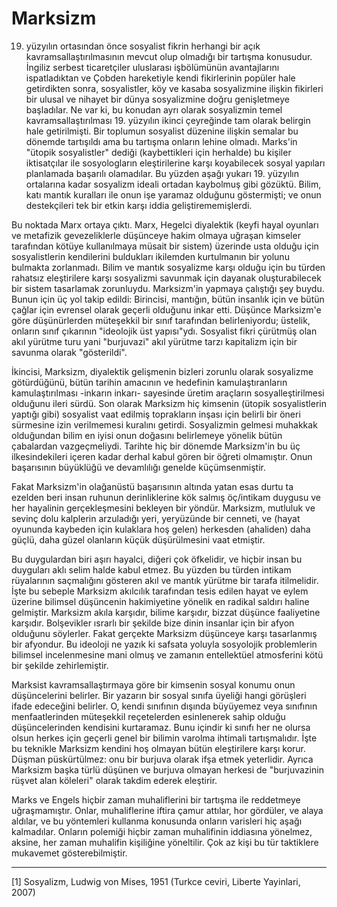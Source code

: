 # Marksizm

19. yüzyılın ortasından önce sosyalist fikrin herhangi bir açık kavramsallaştırılmasının mevcut olup olmadığı bir tartışma konusudur. İngiliz serbest ticaretçiler uluslarası işbölümünün avantajlarını ispatladıktan ve Çobden hareketiyle kendi fikirlerinin popüler hale getirdikten sonra, sosyalistler, köy ve kasaba sosyalizmine ilişkin fikirleri bir ulusal ve nihayet bir dünya sosyalizmine doğru genişletmeye başladılar. Ne var ki, bu konudan ayrı olarak sosyalizmin temel kavramsallaştırılması 19. yüzyılın ikinci çeyreğinde tam olarak belirgin hale getirilmişti. Bir toplumun sosyalist düzenine ilişkin semalar bu dönemde tartışıldı ama bu tartışma onların lehine olmadı. Marks'in "ütopik sosyalistler" dediği (kaybettikleri için herhalde) bu kişiler iktisatçılar ile sosyologların eleştirilerine karşı koyabilecek sosyal yapıları planlamada başarılı olamadılar. Bu yüzden aşağı yukarı 19. yüzyılın ortalarına kadar sosyalizm ideali ortadan kaybolmuş gibi gözüktü. Bilim, katı mantık kuralları ile onun işe yaramaz olduğunu göstermişti; ve onun destekçileri tek bir etkin karşı iddia geliştirememişlerdi.

Bu noktada Marx ortaya çıktı. Marx, Hegelci diyalektik (keyfi hayal oyunları ve metafizik gevezeliklerle düşünceye hakim olmaya uğraşan kimseler tarafından kötüye kullanılmaya müsait bir sistem) üzerinde usta olduğu için sosyalistlerin kendilerini buldukları ikilemden kurtulmanın bir yolunu bulmakta zorlanmadı. Bilim ve mantık sosyalizme karşı olduğu için bu türden rahatsız eleştirilere karşı sosyalizmi savunmak için dayanak oluşturabilecek bir sistem tasarlamak zorunluydu. Marksizm'in yapmaya çalıştığı şey buydu. Bunun için üç yol takip edildi: Birincisi, mantığın, bütün insanlık için ve bütün çağlar için evrensel olarak geçerli olduğunu inkar etti. Düşünce Marksizm'e göre düşünürlerden müteşekkil bir sınıf tarafından belirleniyordu; üstelik, onların sınıf çıkarının "ideolojik üst yapısı"ydı. Sosyalist fikri çürütmüş olan akıl yürütme turu yani "burjuvazi" akıl yürütme tarzı kapitalizm için bir savunma olarak "gösterildi".

İkincisi, Marksizm, diyalektik gelişmenin bizleri zorunlu olarak sosyalizme götürdüğünü, bütün tarihin amacının ve hedefinin kamulaştıranların kamulaştırılması -inkarın inkarı- sayesinde üretim araçların sosyalleştirilmesi olduğunu ileri sürdü. Son olarak Marksizm hiç kimsenin (ütopik sosyalistlerin yaptığı gibi) sosyalist vaat edilmiş toprakların inşası için belirli bir öneri sürmesine izin verilmemesi kuralını getirdi. Sosyalizmin gelmesi muhakkak olduğundan bilim en iyisi onun doğasını belirlemeye yönelik bütün çabalardan vazgeçmeliydi. Tarihte hiç bir dönemde Marksizm'in bu üç ilkesindekileri içeren kadar derhal kabul gören bir öğreti olmamıştır. Onun başarısının büyüklüğü ve devamlılığı genelde küçümsenmiştir.

Fakat Marksizm'in olağanüstü başarısının altında yatan esas durtu ta ezelden beri insan ruhunun derinliklerine kök salmış öç/intikam duygusu ve her hayalinin gerçekleşmesini bekleyen bir yöndür. Marksizm, mutluluk ve sevinç dolu kalplerin arzuladığı yeri, yeryüzünde bir cenneti, ve (hayat oyununda kaybeden için kulaklara hoş gelen) herkesden (ahaliden) daha güçlü, daha güzel olanların küçük düşürülmesini vaat etmiştir.

Bu duygulardan biri aşırı hayalci, diğeri çok öfkelidir, ve hiçbir insan bu duyguları aklı selim halde kabul etmez. Bu yüzden bu türden intikam rüyalarının saçmalığını gösteren akıl ve mantık yürütme bir tarafa itilmelidir. İşte bu sebeple Marksizm akılcılık tarafından tesis edilen hayat ve eylem üzerine bilimsel düşüncenin hakimiyetine yönelik en radikal saldırı haline gelmiştir. Marksizm akıla karşıdır, bilime karşıdır, bizzat düşünce faaliyetine karşıdır. Bolşevikler ısrarlı bir şekilde bize dinin insanlar için bir afyon olduğunu söylerler. Fakat gerçekte Marksizm düşünceye karşı tasarlanmış bir afyondur. Bu ideoloji ne yazık ki safsata yoluyla sosyolojik problemlerin bilimsel incelenmesine mani olmuş ve zamanın entellektüel atmosferini kötü bir şekilde zehirlemiştir.

Marksist kavramsallaştırmaya göre bir kimsenin sosyal konumu onun düşüncelerini belirler. Bir yazarın bir sosyal sınıfa üyeliği hangi görüşleri ifade edeceğini belirler. O, kendi sınıfının dışında büyüyemez veya sınıfının menfaatlerinden müteşekkil reçetelerden esinlenerek sahip olduğu düşüncelerinden kendisini kurtaramaz. Bunu içindir ki sınıfı her ne olursa olsun herkes için geçerli genel bir bilimin varolma ihtimali tartışmalıdır. İşte bu teknikle Marksizm kendini hoş olmayan bütün eleştirilere karşı korur. Düşman püskürtülmez: onu bir burjuva olarak ifşa etmek yeterlidir. Ayrıca Marksizm başka türlü düşünen ve burjuva olmayan herkesi de "burjuvazinin rüşvet alan köleleri" olarak takdim ederek eleştirir.

Marks ve Engels hiçbir zaman muhaliflerini bir tartışma ile reddetmeye uğraşmamıştır. Onlar, muhaliflerine iftira çamur attılar, hor gördüler, ve alaya aldılar, ve bu yöntemleri kullanma konusunda onların varisleri hiç aşağı kalmadılar. Onların polemiği hiçbir zaman muhalifinin iddiasına yönelmez, aksine, her zaman muhalifin kişiliğine yöneltilir. Çok az kişi bu tür taktiklere mukavemet gösterebilmiştir.

---

[1] Sosyalizm, Ludwig von Mises, 1951 (Turkce ceviri, Liberte Yayinlari, 2007)

